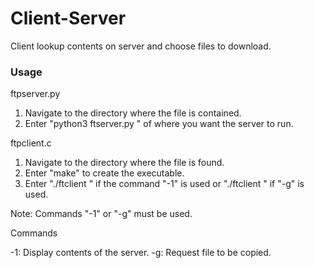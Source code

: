 # Client-Server
Client lookup contents on server and choose files to download.

### Usage
ftpserver.py

1. Navigate to the directory where the file is contained.
2. Enter "python3 ftserver.py <HOST> <PORT>" of where you want the server to run.


ftpclient.c

1. Navigate to the directory where the file is found.
2. Enter "make" to create the executable. 
3. Enter "./ftclient <HOST> <PORT> <COMMAND>" if the command "-1" is used or
   "./ftclient <HOST> <PORT> <COMMAND> <FILE>" if "-g" is used.

Note: Commands "-1" or "-g" must be used.

Commands

-1: Display contents of the server.
-g: Request file to be copied.
